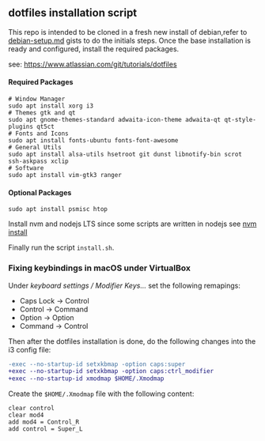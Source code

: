 ## dotfiles installation script

This repo is intended to be cloned in a fresh new install of debian,refer to [debian-setup.md](https://gist.github.com/alemures/bb9625bb909b7ddf45c03e766359010e) gists to do the initials steps. Once the base installation is ready and configured, install the required packages.

see: https://www.atlassian.com/git/tutorials/dotfiles

#### Required Packages

```
# Window Manager
sudo apt install xorg i3
# Themes gtk and qt
sudo apt gnome-themes-standard adwaita-icon-theme adwaita-qt qt-style-plugins qt5ct
# Fonts and Icons
sudo apt install fonts-ubuntu fonts-font-awesome
# General Utils
sudo apt install alsa-utils hsetroot git dunst libnotify-bin scrot ssh-askpass xclip
# Software
sudo apt install vim-gtk3 ranger
```

#### Optional Packages

```
sudo apt install psmisc htop
```

Install nvm and nodejs LTS since some scripts are written in nodejs see [nvm install](https://github.com/nvm-sh/nvm#install--update-script)

Finally run the script `install.sh`.

### Fixing keybindings in macOS under VirtualBox

Under _keyboard settings / Modifier Keys..._ set the following remapings:

- Caps Lock -> Control
- Control -> Command
- Option -> Option
- Command -> Control

Then after the dotfiles installation is done, do the following changes into the i3 config file:

```diff
-exec --no-startup-id setxkbmap -option caps:super
+exec --no-startup-id setxkbmap -option caps:ctrl_modifier
+exec --no-startup-id xmodmap $HOME/.Xmodmap
```

Create the `$HOME/.Xmodmap` file with the following content:

```
clear control
clear mod4
add mod4 = Control_R
add control = Super_L
```
